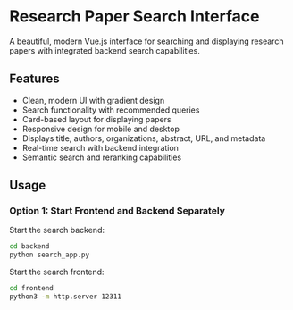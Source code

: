 # Research Paper Search Interface

A beautiful, modern Vue.js interface for searching and displaying research papers with integrated backend search capabilities.

## Features

- Clean, modern UI with gradient design
- Search functionality with recommended queries
- Card-based layout for displaying papers
- Responsive design for mobile and desktop
- Displays title, authors, organizations, abstract, URL, and metadata
- Real-time search with backend integration
- Semantic search and reranking capabilities

## Usage

### Option 1: Start Frontend and Backend Separately

Start the search backend:
```bash
cd backend
python search_app.py
```

Start the search frontend:
```bash
cd frontend
python3 -m http.server 12311
```